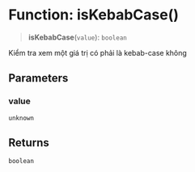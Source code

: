 # Function: isKebabCase()

> **isKebabCase**(`value`): `boolean`

Kiểm tra xem một giá trị có phải là kebab-case không

## Parameters

### value

`unknown`

## Returns

`boolean`
